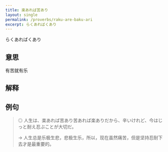```yaml
---
title: 楽あれば苦あり
layout: single
permalink: /proverbs/raku-are-baku-ari
excerpt: らくあればくあり
---
```


らくあればくあり

## 意思

有苦就有乐

## 解释

## 例句

> ◎ 人生は、楽あれば苦あり苦あれば楽ありだから、辛いけれど、今はじっと耐え忍ぶことが大切だ。
>
> → 人生总是乐极生悲，悲极生乐，所以，现在虽然痛苦，但是坚持忍耐下去才是最重要的。

